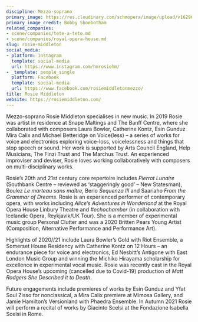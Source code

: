 ```yaml
---
discipline: Mezzo-soprano
primary_image: https://res.cloudinary.com/schmopera/image/upload/v1629674291/media/2021/08/RosieMiddleton_y2azj3.jpg
primary_image_credit: Bobby Shoebotham
related_companies:
- scene/companies/tete-a-tete.md
- scene/companies/royal-opera-house.md
slug: rosie-middleton
social_media:
- platform: Instagram
  template: social-media
  url: https://www.instagram.com/hmrosiehm/
- _template: people_single
  platform: Facebook
  template: social-media
  url: https://www.facebook.com/rosiemiddletonmezzo/
title: Rosie Middleton
website: https://rosiemiddleton.com/
---
```

Mezzo-soprano Rosie Middleton specialises in new music. In 2019 Rosie was artist in residence at Snape Maltings and The Banff Centre, where she collaborated with composers Laura Bowler, Catherine Kontz, Esin Gunduz Mira Calix and Michael Betteridge on Voice(less) – a series of works for voice and electronics exploring voice-loss, voicelessness and things that stop speech or sound. Her work is supported by Arts Council England, Help Musicians, The Finzi Trust and The Marchus Trust. An experienced improviser and deviser, Rosie loves working collaboratively with composers on multi-disciplinary works.

Rosie’s 20th and 21st century core repertoire includes _Pierrot Lunaire_ (Southbank Centre – reviewed as ‘staggeringly good’ – New Statesman), Boulez _Le marteau sans maître_, Berio _Sequenza III_ and Saariaho _From the Grammar of Dreams_. Rosie is an experienced performer of contemporary opera, with works including _Alice’s Adventures in Wonderland_ at the Royal Opera House Linbury Theatre and _#echochamber_ (in collaboration with Icelandic Opera, Reykjavik/UK Tour). She is a member of experimental music group Personal Clutter and was a 2020 Britten Pears Young Artist (Composition, Alternative Performance and Performance Art).  

Highlights of 2020//21 include Laura Bowler’s Gold with Riot Ensemble, a Somerset House Residency with Catherine Kontz on 12 Hours – an endurance piece for voice and electronics, Ed Nesbitt’s Antigone with East London Music Group and winning the Michiko Hirayama scholarship for excellence in experimental vocal music. Rosie was recently cast in the Royal Opera House’s upcoming (cancelled due to Covid-19) production of _Matt Rodgers She Described it to Death_.

Future engagements include premieres of works by Esin Gunduz and Yfat Soul Zisso for nonclassical, a Mira Calix premiere at Mimosa Gallery, and Jamie Hamilton’s Versionland with Phaedra Ensemble. In Autumn 2021 Rosie will perform a recital of works by Giacinto Scelsi at the Fondazione Isabella Scelsi in Rome.